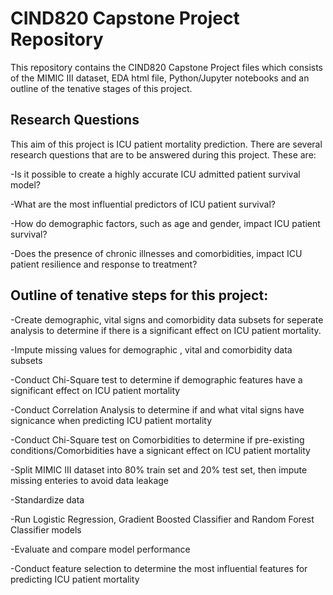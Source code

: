 # CIND820 Capstone Project Repository

This repository contains the CIND820 Capstone Project files which consists of the MIMIC III dataset, EDA html file, Python/Jupyter notebooks and an outline of the tenative stages of this project.

## Research Questions

This aim of this project is ICU patient mortality prediction. There are several research questions that are to be answered during this project. These are: 

-Is it possible to create a highly accurate ICU admitted patient survival model?

-What are the most influential predictors of ICU patient survival?

-How do demographic factors, such as age and gender, impact ICU patient survival?

-Does the presence of chronic illnesses and comorbidities, impact ICU patient resilience and response to treatment?


## Outline of tenative steps for this project: 

-Create demographic, vital signs and comorbidity data subsets for seperate analysis to determine if there is a significant effect on ICU patient mortality.

-Impute missing values for demographic , vital and comorbidity data subsets 

-Conduct Chi-Square test to determine if demographic features have a significant effect on ICU patient mortality

-Conduct Correlation Analysis to determine if and what vital signs have signicance when predicting ICU patient mortality

-Conduct Chi-Square test on Comorbidities to determine if pre-existing conditions/Comorbidities have a signicant effect on ICU patient mortality

-Split MIMIC III dataset into 80% train set and 20% test set, then impute missing enteries to avoid data leakage

-Standardize data

-Run Logistic Regression, Gradient Boosted Classifier and Random Forest Classifier models

-Evaluate and compare model performance

-Conduct feature selection to determine the most influential features for predicting ICU patient mortality
